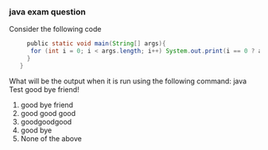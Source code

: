 ### java exam question
Consider the following code

```java class Test{
     public static void main(String[] args){
      for (int i = 0; i < args.length; i++) System.out.print(i == 0 ? args[i] : " " + args[i]);  
     }
   }
```
  

What will be the output when it is run using the following command:  java Test good bye friend!

1. good bye friend
2. good good good
3. goodgoodgood
4. good bye
5. None of the above
     
 